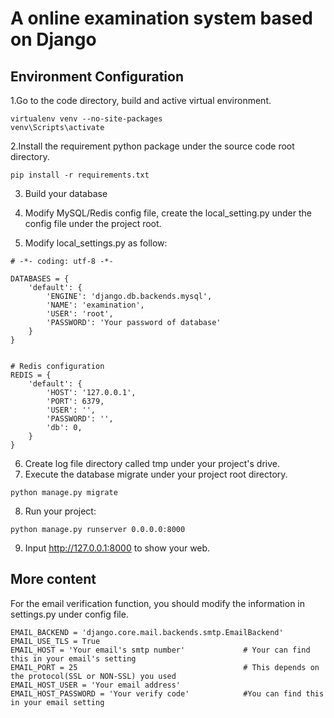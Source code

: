 # A online examination system based on Django
## Environment Configuration
1.Go to the code directory, build and active virtual environment.
```
virtualenv venv --no-site-packages
venv\Scripts\activate
```
2.Install the requirement python package under the source code root directory.
```
pip install -r requirements.txt
```
3. Build your database <br>
4. Modify MySQL/Redis config file, create the local_setting.py under the config file under the project root.<br>

5. Modify local_settings.py as follow:<br>
```
# -*- coding: utf-8 -*-

DATABASES = {
    'default': {
        'ENGINE': 'django.db.backends.mysql',
        'NAME': 'examination',
        'USER': 'root',
        'PASSWORD': 'Your password of database'
    }
}


# Redis configuration
REDIS = {
    'default': {
        'HOST': '127.0.0.1',
        'PORT': 6379,
        'USER': '',
        'PASSWORD': '',
        'db': 0,
    }
}
```
6. Create log file directory called tmp under your project's drive.
7. Execute the database migrate under your project root directory.
```
python manage.py migrate
```
8. Run your project:
```
python manage.py runserver 0.0.0.0:8000
```
9. Input  http://127.0.0.1:8000 to show your web.

## More content
For the email verification function, you should modify the information in settings.py under config file.
```
EMAIL_BACKEND = 'django.core.mail.backends.smtp.EmailBackend'
EMAIL_USE_TLS = True
EMAIL_HOST = 'Your email's smtp number'             # Your can find this in your email's setting                     
EMAIL_PORT = 25                                     # This depends on the protocol(SSL or NON-SSL) you used
EMAIL_HOST_USER = 'Your email address'
EMAIL_HOST_PASSWORD = 'Your verify code'            #You can find this in your email setting
```
